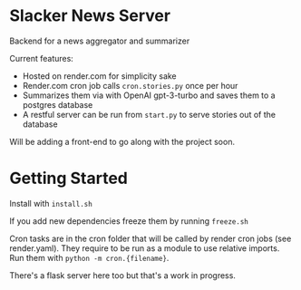 # Slacker News Server

Backend for a news aggregator and summarizer

Current features:

- Hosted on render.com for simplicity sake
- Render.com cron job calls `cron.stories.py` once per hour
- Summarizes them via with OpenAI gpt-3-turbo and saves them to a postgres database
- A restful server can be run from `start.py` to serve stories out of the database

Will be adding a front-end to go along with the project soon.

# Getting Started

Install with `install.sh`

If you add new dependencies freeze them by running `freeze.sh`

Cron tasks are in the cron folder that will be called by render cron jobs (see render.yaml).
They require to be run as a module to use relative imports. Run them with `python -m cron.{filename}`.

There's a flask server here too but that's a work in progress.
